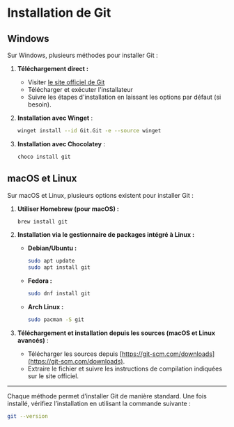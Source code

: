 # Installation de Git

## Windows

Sur Windows, plusieurs méthodes pour installer Git :

1. **Téléchargement direct :**

   - Visiter [le site officiel de Git](https://git-scm.com/download/windows)
   - Télécharger et exécuter l'installateur
   - Suivre les étapes d'installation en laissant les options par défaut (si besoin).

2. **Installation avec Winget** :

   ```bash
   winget install --id Git.Git -e --source winget
   ```

3. **Installation avec Chocolatey** :

   ```bash
   choco install git
   ```

## macOS et Linux

Sur macOS et Linux, plusieurs options existent pour installer Git :

1. **Utiliser Homebrew (pour macOS) :**

   ```bash
   brew install git
   ```

2. **Installation via le gestionnaire de packages intégré à Linux :**

   - **Debian/Ubuntu :**

     ```bash
     sudo apt update
     sudo apt install git
     ```

   - **Fedora :**

     ```bash
     sudo dnf install git
     ```

   - **Arch Linux :**

     ```bash
     sudo pacman -S git
     ```

3. **Téléchargement et installation depuis les sources (macOS et Linux avancés)** :
   - Télécharger les sources depuis [https://git-scm.com/downloads](https://git-scm.com/downloads).
   - Extraire le fichier et suivre les instructions de compilation indiquées sur le site officiel.

---

Chaque méthode permet d’installer Git de manière standard. Une fois installé, vérifiez l’installation en utilisant la commande suivante :

```bash
git --version
```
